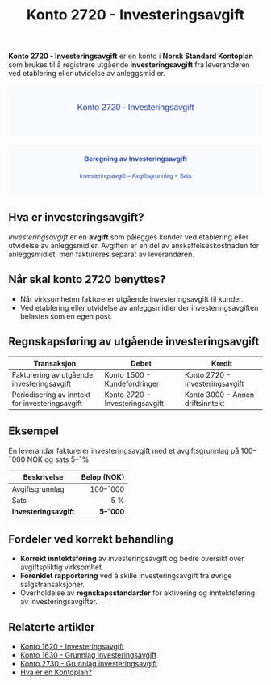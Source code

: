 ﻿---
title: "Konto 2720 - Investeringsavgift"
seoTitle: "2720-investeringsavgift"
meta_description: '**Konto 2720 - Investeringsavgift** er en konto i **Norsk Standard Kontoplan** som brukes til å registrere utgående **investeringsavgift** fra leverandøren v...'
slug: 2720-investeringsavgift
type: blog
layout: pages/single
---

**Konto 2720 - Investeringsavgift** er en konto i **Norsk Standard Kontoplan** som brukes til å registrere utgående **investeringsavgift** fra leverandøren ved etablering eller utvidelse av anleggsmidler.

![Illustrasjon av konto 2720 Investeringsavgift](2720-investeringsavgift-image.svg)

![Beregning av Investeringsavgift](2720-investeringsavgift-beregning.svg)

## Hva er investeringsavgift?

*Investeringsavgift* er en **avgift** som pålegges kunder ved etablering eller utvidelse av anleggsmidler. Avgiften er en del av anskaffelseskostnaden for anleggsmidlet, men faktureres separat av leverandøren.

## Når skal konto 2720 benyttes?

* Når virksomheten fakturerer utgående investeringsavgift til kunder.
* Ved etablering eller utvidelse av anleggsmidler der investeringsavgiften belastes som en egen post.

## Regnskapsføring av utgående investeringsavgift

| Transaksjon                                  | Debet                                       | Kredit                                |
|----------------------------------------------|---------------------------------------------|---------------------------------------|
| Fakturering av utgående investeringsavgift   | Konto 1500 - Kundefordringer                | Konto 2720 - Investeringsavgift       |
| Periodisering av inntekt for investeringsavgift | Konto 2720 - Investeringsavgift            | Konto 3000 - Annen driftsinntekt      |

## Eksempel

En leverandør fakturerer investeringsavgift med et avgiftsgrunnlag på 100–¯000 NOK og sats 5–¯%.

| Beskrivelse           | Beløp (NOK)    |
|-----------------------|---------------:|
| Avgiftsgrunnlag       |        100–¯000 |
| Sats                  | 5 %            |
| **Investeringsavgift** | **5–¯000**     |

## Fordeler ved korrekt behandling

* **Korrekt inntektsføring** av investeringsavgift og bedre oversikt over avgiftspliktig virksomhet.
* **Forenklet rapportering** ved å skille investeringsavgift fra øvrige salgstransaksjoner.
* Overholdelse av **regnskapsstandarder** for aktivering og inntektsføring av investeringsavgifter.

## Relaterte artikler

* [Konto 1620 - Investeringsavgift](/blogs/kontoplan/1620-investeringsavgift "Konto 1620 - Investeringsavgift")
* [Konto 1630 - Grunnlag investeringsavgift](/blogs/kontoplan/1630-grunnlag-investeringsavgift "Konto 1630 - Grunnlag investeringsavgift")
* [Konto 2730 - Grunnlag investeringsavgift](/blogs/kontoplan/2730-grunnlag-investeringsavgift "Konto 2730 - Grunnlag investeringsavgift")
* [Hva er en Kontoplan?](/blogs/regnskap/hva-er-kontoplan "Hva er en Kontoplan? Komplett Guide til Kontoplaner i Norsk Regnskap")






